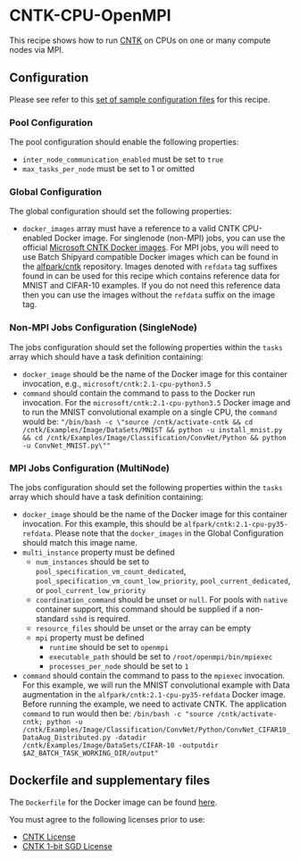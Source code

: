 # CNTK-CPU-OpenMPI
This recipe shows how to run [CNTK](https://cntk.ai/) on CPUs on one or
many compute nodes via MPI.

## Configuration
Please see refer to this [set of sample configuration files](./config) for
this recipe.

### Pool Configuration
The pool configuration should enable the following properties:
* `inter_node_communication_enabled` must be set to `true`
* `max_tasks_per_node` must be set to 1 or omitted

### Global Configuration
The global configuration should set the following properties:
* `docker_images` array must have a reference to a valid CNTK CPU-enabled
Docker image. For singlenode (non-MPI) jobs, you can use the official
[Microsoft CNTK Docker images](https://hub.docker.com/r/microsoft/cntk/).
For MPI jobs, you will need to use Batch Shipyard compatible Docker images
which can be found in the
[alfpark/cntk](https://hub.docker.com/r/alfpark/cntk/) repository.
Images denoted with `refdata` tag suffixes found in
can be used for this recipe which contains reference data for MNIST and
CIFAR-10 examples. If you do not need this reference data then you can use
the images without the `refdata` suffix on the image tag.

### Non-MPI Jobs Configuration (SingleNode)
The jobs configuration should set the following properties within the `tasks`
array which should have a task definition containing:
* `docker_image` should be the name of the Docker image for this container
invocation, e.g., `microsoft/cntk:2.1-cpu-python3.5`
* `command` should contain the command to pass to the Docker run invocation.
For the `microsoft/cntk:2.1-cpu-python3.5` Docker image and to run
the MNIST convolutional example on a single CPU, the `command` would be:
`"/bin/bash -c \"source /cntk/activate-cntk && cd /cntk/Examples/Image/DataSets/MNIST && python -u install_mnist.py && cd /cntk/Examples/Image/Classification/ConvNet/Python && python -u ConvNet_MNIST.py\""`

### MPI Jobs Configuration (MultiNode)
The jobs configuration should set the following properties within the `tasks`
array which should have a task definition containing:
* `docker_image` should be the name of the Docker image for this container invocation.
For this example, this should be `alfpark/cntk:2.1-cpu-py35-refdata`.
Please note that the `docker_images` in the Global Configuration should match
this image name.
* `multi_instance` property must be defined
  * `num_instances` should be set to `pool_specification_vm_count_dedicated`,
    `pool_specification_vm_count_low_priority`, `pool_current_dedicated`, or
    `pool_current_low_priority`
  * `coordination_command` should be unset or `null`. For pools with
    `native` container support, this command should be supplied if
    a non-standard `sshd` is required.
  * `resource_files` should be unset or the array can be empty
  * `mpi` property must be defined
    * `runtime` should be set to `openmpi`
    * `executable_path` should be set to `/root/openmpi/bin/mpiexec`
    * `processes_per_node` should be set to `1`
* `command` should contain the command to pass to the `mpiexec` invocation.
For this example, we will run the MNIST convolutional example with Data
augmentation in the `alfpark/cntk:2.1-cpu-py35-refdata` Docker image. Before
running the example, we need to activate CNTK. The application `command` to
run would then be:
`/bin/bash -c "source /cntk/activate-cntk; python -u /cntk/Examples/Image/Classification/ConvNet/Python/ConvNet_CIFAR10_DataAug_Distributed.py -datadir /cntk/Examples/Image/DataSets/CIFAR-10 -outputdir $AZ_BATCH_TASK_WORKING_DIR/output"`

## Dockerfile and supplementary files
The `Dockerfile` for the Docker image can be found [here](./docker).

You must agree to the following licenses prior to use:
* [CNTK License](https://github.com/Microsoft/CNTK/blob/master/LICENSE.md)
* [CNTK 1-bit SGD License](https://github.com/microsoft/cntk/wiki/CNTK-1bit-SGD-License)
